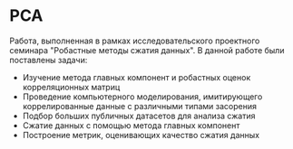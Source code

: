 # PCA

Работа, выполненная в рамках исследовательского проектного семинара "Робастные методы сжатия данных". В данной работе были поставлены задачи:

* Изучение метода главных компонент и робастных оценок корреляционных матриц
* Проведение компьютерного моделирования, имитирующего коррелированные данные с различными типами засорения
* Подбор больших публичных датасетов для анализа сжатия
* Сжатие данных с помощью метода главных компонент
* Построение метрик, оценивающих качество сжатия данных

  

